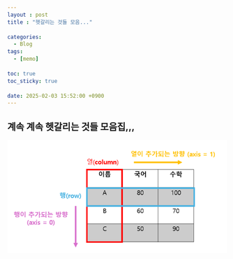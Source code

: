 ```yaml
---
layout : post
title : "헷갈리는 것들 모음..."

categories:
  - Blog
tags:
  - [memo]

toc: true
toc_sticky: true
 
date: 2025-02-03 15:52:00 +0900
---
```

## 계속 계속 헷갈리는 것들 모음집,,,

![](/images/../images/2025-02-03-13-58-55.png)
